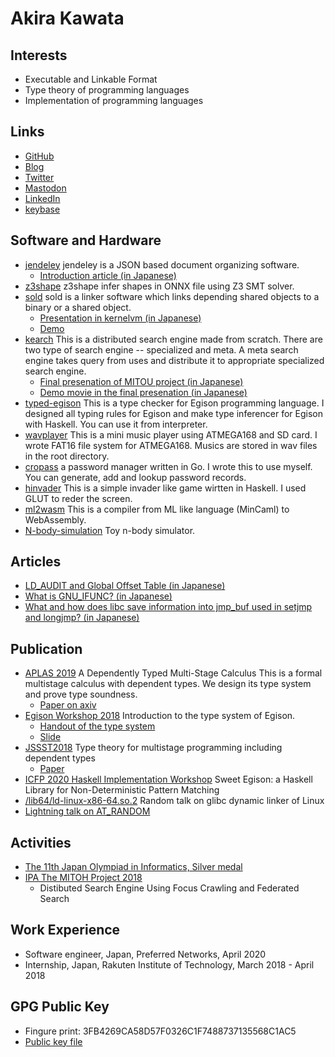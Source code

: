 # Akira Kawata

## Interests
- Executable and Linkable Format
- Type theory of programming languages
- Implementation of programming languages

## Links
- [GitHub](https://github.com/akawashiro)
- [Blog](http://a-kawashiro.hatenablog.com/)
- [Twitter](https://twitter.com/a_kawashiro)
- [Mastodon](https://mstdn.jp/@a_kawashiro)
- [LinkedIn](https://www.linkedin.com/in/akirakawata/)
- [keybase](https://keybase.io/a_kawashiro)

## Software and Hardware
- [jendeley](https://akawashiro.github.io/jendeley/)
jendeley is a JSON based document organizing software.
    - [Introduction article (in Japanese)](https://zenn.dev/a_kawashiro/articles/a2170f967f9508)
- [z3shape](https://github.com/akawashiro/z3shape)
z3shape infer shapes in ONNX file using Z3 SMT solver.
- [sold](https://github.com/akawashiro/sold)
sold is a linker software which links depending shared objects to a binary or a shared object.
    - [Presentation in kernelvm (in Japanese)](./sold_kernelvm_20211120.pdf)
    - [Demo](https://www.youtube.com/watch?v=f6EMyVrq3jo)
- [kearch](https://github.com/kearch/kearch)
This is a distributed search engine made from scratch. There are
two type of search engine -- specialized and meta. A meta search
engine takes query from uses and distribute it to appropriate
specialized search engine.
    - [Final presenation of MITOU project (in Japanese)](kearchFinalPresentation.pdf)
    - [Demo movie in the final presenation (in Japanese)](https://youtu.be/tErMAEk8wLQ)
- [typed-egison](https://github.com/egison/typed-egison)
This is a type checker for Egison programming language. I
designed all typing rules for Egison and make type inferencer
for Egison with Haskell. You can use it from interpreter.
- [wavplayer](https://github.com/akawashiro/wavplayer)
This is a mini music player using ATMEGA168 and SD card. I
wrote FAT16 file system for ATMEGA168. Musics are stored in wav
files in the root directory.
- [cropass](https://github.com/akawashiro/cropass)
a password manager written in Go. I wrote this to use myself.
You can generate, add and lookup password records.
- [hinvader](https://github.com/akawashiro/hinvader)
This is a simple invader like game wirtten in Haskell. I used
GLUT to reder the screen.
- [ml2wasm](https://github.com/akawashiro/ml2wasm)
This is a compiler from ML like language (MinCaml) to WebAssembly.
- [N-body-simulation](https://github.com/akawashiro/N-body-simulation)
Toy n-body simulator.

## Articles
- [LD_AUDIT and Global Offset Table (in Japanese)](https://a-kawashiro.hatenablog.com/entry/2022/01/08/220526)</a></li>
- [What is GNU_IFUNC? (in Japanese)](https://a-kawashiro.hatenablog.com/entry/2021/11/07/100540)</a></li>
- [What and how does libc save information into jmp_buf used in setjmp and longjmp? (in Japanese)](https://a-kawashiro.hatenablog.com/entry/2020/12/31/184339)

## Publication
- [APLAS 2019](https://conf.researchr.org/home/aplas-2019)
A Dependently Typed Multi-Stage Calculus
This is a formal multistage calculus with dependent types. We design its type
system and prove type soundness.
    - [Paper on axiv](https://arxiv.org/abs/1908.02035)
- [Egison Workshop 2018](https://connpass.com/event/102061/)
Introduction to the type system of Egison.
    - [Handout of the type system](https://akawashiro.github.io/EgisonTypingrules.pdf)
    - [Slide](https://akawashiro.github.io/EgisonTypeSystem.pdf)
- [JSSST2018](https://jssst2018.wordpress.com/)
Type theory for multistage programming including dependent types<br>
    - [Paper](http://jssst.or.jp/files/user/taikai/2018/PPL/ppl1-3.pdf)
- [ICFP 2020 Haskell Implementation Workshop](https://icfp20.sigplan.org/details/hiw-2020-papers/10/Sweet-Egison-a-Haskell-Library-for-Non-Deterministic-Pattern-Matching)
Sweet Egison: a Haskell Library for Non-Deterministic Pattern Matching
- [/lib64/ld-linux-x86-64.so.2](https://docs.google.com/presentation/d/1WPxr6d_me_QU3mRWxBzs7y2iPhwV2YeAoB4EGcG9H90/edit?usp=sharing)
Random talk on glibc dynamic linker of Linux
- [Lightning talk on AT_RANDOM](https://akawashiro.github.io/auxval_kernelvm_20220828.pdf)

## Activities
- [The 11th Japan Olympiad in Informatics, Silver medal](https://www.ioi-jp.org/joi/2011/2012-medalists.html)
- [IPA The MITOH Project 2018](https://www.ipa.go.jp/jinzai/mitou/2018/gaiyou_s-2)
    - Distibuted Search Engine Using Focus Crawling and Federated Search
        
## Work Experience
- Software engineer, Japan, Preferred Networks, April 2020
- Internship, Japan, Rakuten Institute of Technology, March 2018 - April 2018

## GPG Public Key
- Fingure print: 3FB4269CA58D57F0326C1F7488737135568C1AC5
- [Public key file](9804D984406FEE5605D5CB82A8DEC03E3DF3BDAD.html)
